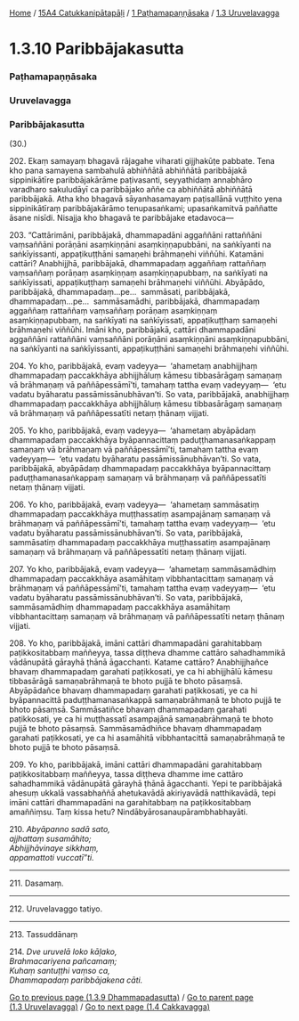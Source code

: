 
[Home](/) / [15A4 Catukkanipātapāḷi](/tipitaka/15A4.md) / [1 Paṭhamapaṇṇāsaka](/tipitaka/15A4/1.md) / [1.3 Uruvelavagga](/tipitaka/15A4/1/1.3.md)

# 1.3.10 Paribbājakasutta

### Paṭhamapaṇṇāsaka

### Uruvelavagga

### Paribbājakasutta

(30.)

202\. Ekaṃ samayaṃ bhagavā rājagahe viharati gijjhakūṭe pabbate. Tena kho pana samayena sambahulā abhiññātā abhiññātā paribbājakā sippinikātīre paribbājakārāme paṭivasanti, seyyathidaṃ annabhāro varadharo sakuludāyī ca paribbājako aññe ca abhiññātā abhiññātā paribbājakā. Atha kho bhagavā sāyanhasamayaṃ paṭisallānā vuṭṭhito yena sippinikātīraṃ paribbājakārāmo tenupasaṅkami; upasaṅkamitvā paññatte āsane nisīdi. Nisajja kho bhagavā te paribbājake etadavoca—

203\. “Cattārimāni, paribbājakā, dhammapadāni aggaññāni rattaññāni vaṃsaññāni porāṇāni asaṃkiṇṇāni asaṃkiṇṇapubbāni, na saṅkīyanti na saṅkīyissanti, appaṭikuṭṭhāni samaṇehi brāhmaṇehi viññūhi. Katamāni cattāri? Anabhijjhā, paribbājakā, dhammapadaṃ aggaññaṃ rattaññaṃ vaṃsaññaṃ porāṇaṃ asaṃkiṇṇaṃ asaṃkiṇṇapubbaṃ, na saṅkīyati na saṅkīyissati, appaṭikuṭṭhaṃ samaṇehi brāhmaṇehi viññūhi. Abyāpādo, paribbājakā, dhammapadaṃ…pe…  sammāsati, paribbājakā, dhammapadaṃ…pe…  sammāsamādhi, paribbājakā, dhammapadaṃ aggaññaṃ rattaññaṃ vaṃsaññaṃ porāṇaṃ asaṃkiṇṇaṃ asaṃkiṇṇapubbaṃ, na saṅkīyati na saṅkīyissati, appaṭikuṭṭhaṃ samaṇehi brāhmaṇehi viññūhi. Imāni kho, paribbājakā, cattāri dhammapadāni aggaññāni rattaññāni vaṃsaññāni porāṇāni asaṃkiṇṇāni asaṃkiṇṇapubbāni, na saṅkīyanti na saṅkīyissanti, appaṭikuṭṭhāni samaṇehi brāhmaṇehi viññūhi.

204\. Yo kho, paribbājakā, evaṃ vadeyya—  ‘ahametaṃ anabhijjhaṃ dhammapadaṃ paccakkhāya abhijjhāluṃ kāmesu tibbasārāgaṃ samaṇaṃ vā brāhmaṇaṃ vā paññāpessāmī’ti, tamahaṃ tattha evaṃ vadeyyaṃ—  ‘etu vadatu byāharatu passāmissānubhāvan’ti. So vata, paribbājakā, anabhijjhaṃ dhammapadaṃ paccakkhāya abhijjhāluṃ kāmesu tibbasārāgaṃ samaṇaṃ vā brāhmaṇaṃ vā paññāpessatīti netaṃ ṭhānaṃ vijjati.

205\. Yo kho, paribbājakā, evaṃ vadeyya—  ‘ahametaṃ abyāpādaṃ dhammapadaṃ paccakkhāya byāpannacittaṃ paduṭṭhamanasaṅkappaṃ samaṇaṃ vā brāhmaṇaṃ vā paññāpessāmī’ti, tamahaṃ tattha evaṃ vadeyyaṃ—  ‘etu vadatu byāharatu passāmissānubhāvan’ti. So vata, paribbājakā, abyāpādaṃ dhammapadaṃ paccakkhāya byāpannacittaṃ paduṭṭhamanasaṅkappaṃ samaṇaṃ vā brāhmaṇaṃ vā paññāpessatīti netaṃ ṭhānaṃ vijjati.

206\. Yo kho, paribbājakā, evaṃ vadeyya—  ‘ahametaṃ sammāsatiṃ dhammapadaṃ paccakkhāya muṭṭhassatiṃ asampajānaṃ samaṇaṃ vā brāhmaṇaṃ vā paññāpessāmī’ti, tamahaṃ tattha evaṃ vadeyyaṃ—  ‘etu vadatu byāharatu passāmissānubhāvan’ti. So vata, paribbājakā, sammāsatiṃ dhammapadaṃ paccakkhāya muṭṭhassatiṃ asampajānaṃ samaṇaṃ vā brāhmaṇaṃ vā paññāpessatīti netaṃ ṭhānaṃ vijjati.

207\. Yo kho, paribbājakā, evaṃ vadeyya—  ‘ahametaṃ sammāsamādhiṃ dhammapadaṃ paccakkhāya asamāhitaṃ vibbhantacittaṃ samaṇaṃ vā brāhmaṇaṃ vā paññāpessāmī’ti, tamahaṃ tattha evaṃ vadeyyaṃ—  ‘etu vadatu byāharatu passāmissānubhāvan’ti. So vata, paribbājakā, sammāsamādhiṃ dhammapadaṃ paccakkhāya asamāhitaṃ vibbhantacittaṃ samaṇaṃ vā brāhmaṇaṃ vā paññāpessatīti netaṃ ṭhānaṃ vijjati.

208\. Yo kho, paribbājakā, imāni cattāri dhammapadāni garahitabbaṃ paṭikkositabbaṃ maññeyya, tassa diṭṭheva dhamme cattāro sahadhammikā vādānupātā gārayhā ṭhānā āgacchanti. Katame cattāro? Anabhijjhañce bhavaṃ dhammapadaṃ garahati paṭikkosati, ye ca hi abhijjhālū kāmesu tibbasārāgā samaṇabrāhmaṇā te bhoto pujjā te bhoto pāsaṃsā. Abyāpādañce bhavaṃ dhammapadaṃ garahati paṭikkosati, ye ca hi byāpannacittā paduṭṭhamanasaṅkappā samaṇabrāhmaṇā te bhoto pujjā te bhoto pāsaṃsā. Sammāsatiñce bhavaṃ dhammapadaṃ garahati paṭikkosati, ye ca hi muṭṭhassatī asampajānā samaṇabrāhmaṇā te bhoto pujjā te bhoto pāsaṃsā. Sammāsamādhiñce bhavaṃ dhammapadaṃ garahati paṭikkosati, ye ca hi asamāhitā vibbhantacittā samaṇabrāhmaṇā te bhoto pujjā te bhoto pāsaṃsā.

209\. Yo kho, paribbājakā, imāni cattāri dhammapadāni garahitabbaṃ paṭikkositabbaṃ maññeyya, tassa diṭṭheva dhamme ime cattāro sahadhammikā vādānupātā gārayhā ṭhānā āgacchanti. Yepi te paribbājakā ahesuṃ ukkalā vassabhaññā ahetukavādā akiriyavādā natthikavādā, tepi imāni cattāri dhammapadāni na garahitabbaṃ na paṭikkositabbaṃ amaññiṃsu. Taṃ kissa hetu? Nindābyārosanaupārambhabhayāti.

210\. _Abyāpanno sadā sato,_  
_ajjhattaṃ susamāhito;_  
_Abhijjhāvinaye sikkhaṃ,_  
_appamattoti vuccatī”ti._  


---

211\. Dasamaṃ.



---

212\. Uruvelavaggo tatiyo.



---

213\. Tassuddānaṃ



214\. _Dve uruvelā loko kāḷako,_  
_Brahmacariyena pañcamaṃ;_  
_Kuhaṃ santuṭṭhi vaṃso ca,_  
_Dhammapadaṃ paribbājakena cāti._  


[Go to previous page (1.3.9 Dhammapadasutta)](/tipitaka/15A4/1/1.3/1.3.9.md) / [Go to parent page (1.3 Uruvelavagga)](/tipitaka/15A4/1/1.3.md) / [Go to next page (1.4 Cakkavagga)](/tipitaka/15A4/1/1.4.md)


